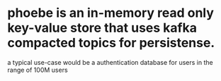 # phoebe is an in-memory read only key-value store that uses kafka compacted topics for persistense.

a typical use-case would be a authentication database for users in the range of 100M users

